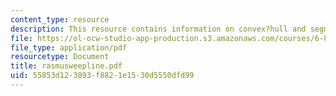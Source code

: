 ```yaml
---
content_type: resource
description: This resource contains information on convex?hull and segment?intersections.
file: https://ol-ocw-studio-app-production.s3.amazonaws.com/courses/6-854j-advanced-algorithms-fall-2005/55853d123093f8821e1530d5550dfd99_rasmusweepline.pdf
file_type: application/pdf
resourcetype: Document
title: rasmusweepline.pdf
uid: 55853d12-3093-f882-1e15-30d5550dfd99
---
```

